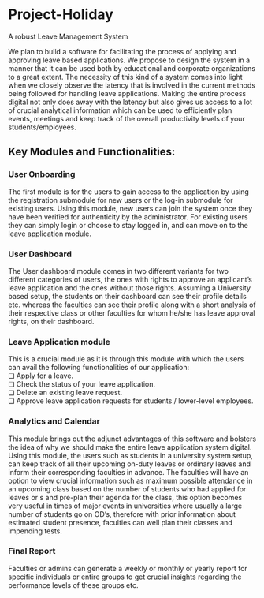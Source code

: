 # Project-Holiday 
A robust Leave Management System

<p>
We plan to build a software for facilitating the process of applying and approving leave based
applications. We propose to design the system in a manner that it can be used both by
educational and corporate organizations to a great extent. The necessity of this kind of a
system comes into light when we closely observe the latency that is involved in the current
methods being followed for handling leave applications. Making the entire process digital not
only does away with the latency but also gives us access to a lot of crucial analytical
information which can be used to efficiently plan events, meetings and keep track of the overall
productivity levels of your students/employees.
</p>

## Key Modules and Functionalities:

### User Onboarding
The first module is for the users to gain access to the application by using the
registration submodule for new users or the log-in submodule for existing users.
Using this module, new users can join the system once they have been verified for
authenticity by the administrator. For existing users they can simply login or choose to
stay logged in, and can move on to the leave application module.

### User Dashboard
The User dashboard module comes in two different variants for two different categories
of users, the ones with rights to approve an applicant’s leave application and the ones
without those rights. Assuming a University based setup, the students on their
dashboard can see their profile details etc. whereas the faculties can see their profile
along with a short analysis of their respective class or other faculties for whom he/she
has leave approval rights, on their dashboard.

### Leave Application module
This is a crucial module as it is through this module with which the users can avail the
following functionalities of our application:<br/>
❏ Apply for a leave.<br/>
❏ Check the status of your leave application.<br/>
❏ Delete an existing leave request.<br/>
❏ Approve leave application requests for students / lower-level employees.

### Analytics and Calendar
This module brings out the adjunct advantages of this software and bolsters the idea of
why we should make the entire leave application system digital. Using this module, the
users such as students in a university system setup, can keep track of all their
upcoming on-duty leaves or ordinary leaves and inform their corresponding faculties in
advance. The faculties will have an option to view crucial information such as maximum
possible attendance in an upcoming class based on the number of students who had
applied for leaves or s and pre-plan their agenda for the class, this option becomes very
useful in times of major events in universities where usually a large number of students
go on OD’s, therefore with prior information about estimated student presence,
faculties can well plan their classes and impending tests.

### Final Report
Faculties or admins can generate a weekly or monthly or yearly report for specific
individuals or entire groups to get crucial insights regarding the performance levels of
these groups etc.
